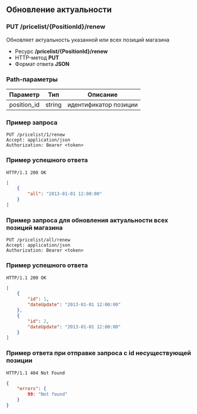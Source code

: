 ## Обновление актуальности

### PUT /pricelist/{PositionId}/renew

Обновляет актуальность указанной или всех позиций магазина

- Ресурс **/pricelist/{PositionId}/renew**
- HTTP-метод **PUT**
- Формат ответа **JSON**

### Path-параметры

| Параметр | Тип | Описание |
|--------|--------|--------|
| position_id | string | идентификатор позиции |

### Пример запроса

```http
PUT /pricelist/1/renew
Accept: application/json
Authorization: Bearer <token>
```

### Пример успешного ответа

```http
HTTP/1.1 200 OK
```
```json
[
    {
        "all": "2013-01-01 12:00:00"
    }
]
```

### Пример запроса для обновления актуальности всех позиций магазина

```http
PUT /pricelist/all/renew
Accept: application/json
Authorization: Bearer <token>
```

### Пример успешного ответа

```http
HTTP/1.1 200 OK
```
```json
[
    {
        "id": 1, 
        "dateUpdate": "2013-01-01 12:00:00"
    },
    {
        "id": 2, 
        "dateUpdate": "2013-01-01 12:00:00"
    }
]
```

### Пример ответа при отправке запроса с id несуществующей позиции

```http
HTTP/1.1 404 Not Found
```
```json
{
    "errors": {
        99: "Not found"
    }
}
```
